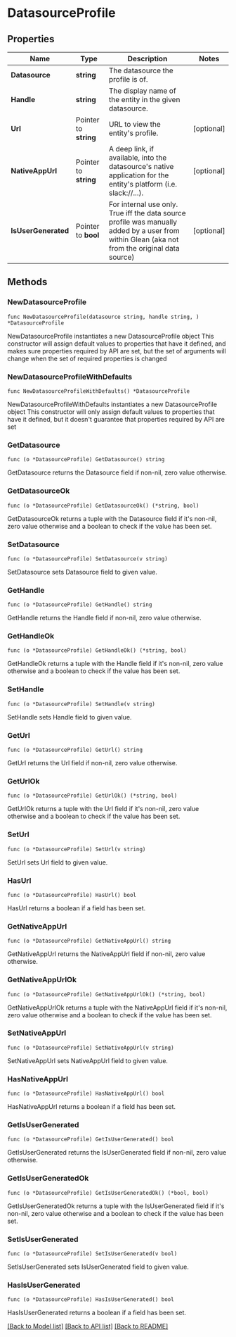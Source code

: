 # DatasourceProfile

## Properties

Name | Type | Description | Notes
------------ | ------------- | ------------- | -------------
**Datasource** | **string** | The datasource the profile is of. | 
**Handle** | **string** | The display name of the entity in the given datasource. | 
**Url** | Pointer to **string** | URL to view the entity&#39;s profile. | [optional] 
**NativeAppUrl** | Pointer to **string** | A deep link, if available, into the datasource&#39;s native application for the entity&#39;s platform (i.e. slack://...). | [optional] 
**IsUserGenerated** | Pointer to **bool** | For internal use only. True iff the data source profile was manually added by a user from within Glean (aka not from the original data source) | [optional] 

## Methods

### NewDatasourceProfile

`func NewDatasourceProfile(datasource string, handle string, ) *DatasourceProfile`

NewDatasourceProfile instantiates a new DatasourceProfile object
This constructor will assign default values to properties that have it defined,
and makes sure properties required by API are set, but the set of arguments
will change when the set of required properties is changed

### NewDatasourceProfileWithDefaults

`func NewDatasourceProfileWithDefaults() *DatasourceProfile`

NewDatasourceProfileWithDefaults instantiates a new DatasourceProfile object
This constructor will only assign default values to properties that have it defined,
but it doesn't guarantee that properties required by API are set

### GetDatasource

`func (o *DatasourceProfile) GetDatasource() string`

GetDatasource returns the Datasource field if non-nil, zero value otherwise.

### GetDatasourceOk

`func (o *DatasourceProfile) GetDatasourceOk() (*string, bool)`

GetDatasourceOk returns a tuple with the Datasource field if it's non-nil, zero value otherwise
and a boolean to check if the value has been set.

### SetDatasource

`func (o *DatasourceProfile) SetDatasource(v string)`

SetDatasource sets Datasource field to given value.


### GetHandle

`func (o *DatasourceProfile) GetHandle() string`

GetHandle returns the Handle field if non-nil, zero value otherwise.

### GetHandleOk

`func (o *DatasourceProfile) GetHandleOk() (*string, bool)`

GetHandleOk returns a tuple with the Handle field if it's non-nil, zero value otherwise
and a boolean to check if the value has been set.

### SetHandle

`func (o *DatasourceProfile) SetHandle(v string)`

SetHandle sets Handle field to given value.


### GetUrl

`func (o *DatasourceProfile) GetUrl() string`

GetUrl returns the Url field if non-nil, zero value otherwise.

### GetUrlOk

`func (o *DatasourceProfile) GetUrlOk() (*string, bool)`

GetUrlOk returns a tuple with the Url field if it's non-nil, zero value otherwise
and a boolean to check if the value has been set.

### SetUrl

`func (o *DatasourceProfile) SetUrl(v string)`

SetUrl sets Url field to given value.

### HasUrl

`func (o *DatasourceProfile) HasUrl() bool`

HasUrl returns a boolean if a field has been set.

### GetNativeAppUrl

`func (o *DatasourceProfile) GetNativeAppUrl() string`

GetNativeAppUrl returns the NativeAppUrl field if non-nil, zero value otherwise.

### GetNativeAppUrlOk

`func (o *DatasourceProfile) GetNativeAppUrlOk() (*string, bool)`

GetNativeAppUrlOk returns a tuple with the NativeAppUrl field if it's non-nil, zero value otherwise
and a boolean to check if the value has been set.

### SetNativeAppUrl

`func (o *DatasourceProfile) SetNativeAppUrl(v string)`

SetNativeAppUrl sets NativeAppUrl field to given value.

### HasNativeAppUrl

`func (o *DatasourceProfile) HasNativeAppUrl() bool`

HasNativeAppUrl returns a boolean if a field has been set.

### GetIsUserGenerated

`func (o *DatasourceProfile) GetIsUserGenerated() bool`

GetIsUserGenerated returns the IsUserGenerated field if non-nil, zero value otherwise.

### GetIsUserGeneratedOk

`func (o *DatasourceProfile) GetIsUserGeneratedOk() (*bool, bool)`

GetIsUserGeneratedOk returns a tuple with the IsUserGenerated field if it's non-nil, zero value otherwise
and a boolean to check if the value has been set.

### SetIsUserGenerated

`func (o *DatasourceProfile) SetIsUserGenerated(v bool)`

SetIsUserGenerated sets IsUserGenerated field to given value.

### HasIsUserGenerated

`func (o *DatasourceProfile) HasIsUserGenerated() bool`

HasIsUserGenerated returns a boolean if a field has been set.


[[Back to Model list]](../README.md#documentation-for-models) [[Back to API list]](../README.md#documentation-for-api-endpoints) [[Back to README]](../README.md)


